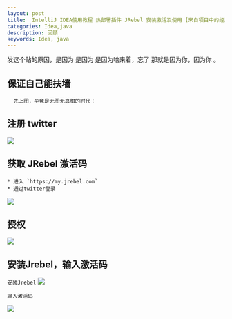 ```yaml
---
layout: post
title:  IntelliJ IDEA使用教程 热部署插件 JRebel 安装激活及使用 [来自项目中的经历]
categories: Idea,java
description: 回顾
keywords: Idea, java
---
```



发这个贴的原因，是因为 是因为 是因为啥来着，忘了 那就是因为你，因为你 。


## 保证自己能扶墙

```text
  先上图，毕竟是无图无真相的时代：
```
## 注册 twitter
![](https://112firshme11224.test.upcdn.net/blog/twitter-reg.png)

## 获取 JRebel 激活码

    * 进入 `https://my.jrebel.com`
    * 通过twitter登录

 ![](https://112firshme11224.test.upcdn.net/blog/jerbel-reg.png)

## 授权

 ![](https://112firshme11224.test.upcdn.net/blog/outh-jrebel.png)

## 安装Jrebel，输入激活码
`安装Jrebel`
![](https://112firshme11224.test.upcdn.net/blog/Jrebel-plugin.png)

`输入激活码`

![](https://112firshme11224.test.upcdn.net/blog/jrebel-code.png)



